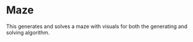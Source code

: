 # Maze
This generates and solves a maze with visuals for both the generating and solving algorithm.
